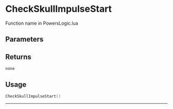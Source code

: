 # CheckSkullImpulseStart
Function name in PowersLogic.lua
## Parameters

## Returns
`none`
## Usage
```lua
CheckSkullImpulseStart()
```
---
